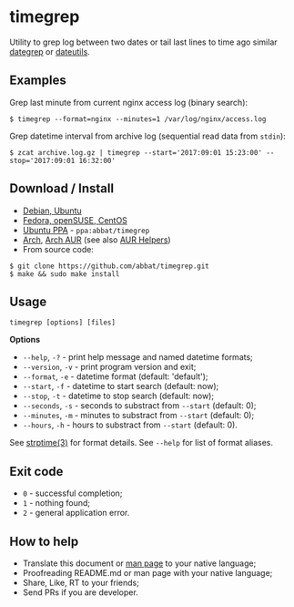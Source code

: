 # timegrep

Utility to grep log between two dates or tail last lines to time ago similar [dategrep](https://github.com/mdom/dategrep) or [dateutils](https://github.com/hroptatyr/dateutils).

## Examples

Grep last minute from current nginx access log (binary search):

```
$ timegrep --format=nginx --minutes=1 /var/log/nginx/access.log
```

Grep datetime interval from archive log (sequential read data from `stdin`):

```
$ zcat archive.log.gz | timegrep --start='2017:09:01 15:23:00' --stop='2017:09:01 16:32:00'
```

## Download / Install

* [Debian, Ubuntu](http://software.opensuse.org/download.html?project=home:antonbatenev:timegrep&package=timegrep)
* [Fedora, openSUSE, CentOS](http://software.opensuse.org/download.html?project=home:antonbatenev:timegrep&package=timegrep)
* [Ubuntu PPA](https://launchpad.net/~abbat/+archive/ubuntu/timegrep) - `ppa:abbat/timegrep`
* [Arch](http://software.opensuse.org/download.html?project=home:antonbatenev:timegrep&package=timegrep), [Arch AUR](https://aur.archlinux.org/packages/timegrep/) (see also [AUR Helpers](https://wiki.archlinux.org/index.php/AUR_Helpers))
* From source code:

```
$ git clone https://github.com/abbat/timegrep.git
$ make && sudo make install
```

## Usage

```
timegrep [options] [files]
```

**Options**

* `--help`, `-?` - print help message and named datetime formats;
* `--version`, `-v` - print program version and exit;
* `--format`, `-e` - datetime format (default: 'default');
* `--start`, `-f` - datetime to start search (default: now);
* `--stop`, `-t` - datetime to stop search (default: now);
* `--seconds`, `-s` - seconds to substract from `--start` (default: 0);
* `--minutes`, `-m` - minutes to substract from `--start` (default: 0);
* `--hours`, `-h` - hours to substract from `--start` (default: 0).

See [strptime(3)](https://linux.die.net/man/3/strptime) for format details. See `--help` for list of format aliases.

## Exit code

* `0` - successful completion;
* `1` - nothing found;
* `2` - general application error.

## How to help

* Translate this document or [man page](https://github.com/abbat/timegrep/blob/master/timegrep.1) to your native language;
* Proofreading README.md or man page with your native language;
* Share, Like, RT to your friends;
* Send PRs if you are developer.
